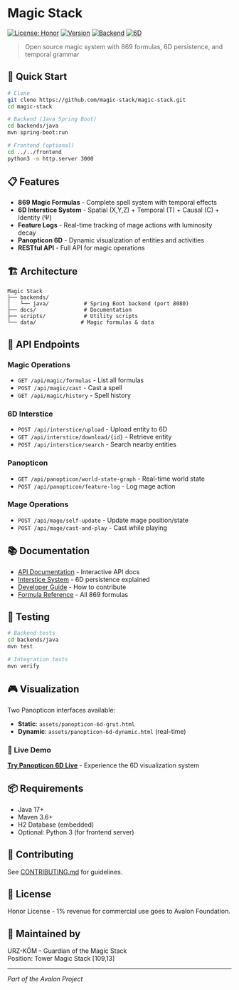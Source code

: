 # Magic Stack

[![License: Honor](https://img.shields.io/badge/License-Honor-purple.svg)](LICENSE)
[![Version](https://img.shields.io/badge/Version-1.0.0--APOLLO-blue.svg)](https://github.com/magic-stack/magic-stack)
[![Backend](https://img.shields.io/badge/Backend-Java%20Spring%20Boot-green.svg)](https://spring.io/)
[![6D](https://img.shields.io/badge/6D-Interstice-red.svg)](docs/INTERSTICE_SYSTEM.md)

> Open source magic system with 869 formulas, 6D persistence, and temporal grammar

## 🚀 Quick Start

```bash
# Clone
git clone https://github.com/magic-stack/magic-stack.git
cd magic-stack

# Backend (Java Spring Boot)
cd backends/java
mvn spring-boot:run

# Frontend (optional)
cd ../../frontend
python3 -m http.server 3000
```

## 📋 Features

- **869 Magic Formulas** - Complete spell system with temporal effects
- **6D Interstice System** - Spatial (X,Y,Z) + Temporal (T) + Causal (C) + Identity (Ψ)
- **Feature Logs** - Real-time tracking of mage actions with luminosity decay
- **Panopticon 6D** - Dynamic visualization of entities and activities
- **RESTful API** - Full API for magic operations

## 🏗️ Architecture

```
Magic Stack
├── backends/
│   └── java/           # Spring Boot backend (port 8080)
├── docs/               # Documentation
├── scripts/            # Utility scripts
└── data/              # Magic formulas & data
```

## 🔮 API Endpoints

### Magic Operations
- `GET /api/magic/formulas` - List all formulas
- `POST /api/magic/cast` - Cast a spell
- `GET /api/magic/history` - Spell history

### 6D Interstice
- `POST /api/interstice/upload` - Upload entity to 6D
- `GET /api/interstice/download/{id}` - Retrieve entity
- `POST /api/interstice/search` - Search nearby entities

### Panopticon
- `GET /api/panopticon/world-state-graph` - Real-time world state
- `POST /api/panopticon/feature-log` - Log mage action

### Mage Operations
- `POST /api/mage/self-update` - Update mage position/state
- `POST /api/mage/cast-and-play` - Cast while playing

## 📚 Documentation

- [API Documentation](http://localhost:8080/api) - Interactive API docs
- [Interstice System](docs/INTERSTICE_SYSTEM.md) - 6D persistence explained
- [Developer Guide](docs/DEVELOPER_GUIDE.md) - How to contribute
- [Formula Reference](docs/FORMULA_REFERENCE.md) - All 869 formulas

## 🧪 Testing

```bash
# Backend tests
cd backends/java
mvn test

# Integration tests
mvn verify
```

## 🎮 Visualization

Two Panopticon interfaces available:
- **Static**: `assets/panopticon-6d-grut.html`
- **Dynamic**: `assets/panopticon-6d-dynamic.html` (real-time)

### 🌟 Live Demo
**[Try Panopticon 6D Live](https://v0ogz.github.io/SpinForest/assets/panopticon-6d-dynamic.html)** - Experience the 6D visualization system

## 📦 Requirements

- Java 17+
- Maven 3.6+
- H2 Database (embedded)
- Optional: Python 3 (for frontend server)

## 🤝 Contributing

See [CONTRIBUTING.md](CONTRIBUTING.md) for guidelines.

## 📄 License

Honor License - 1% revenue for commercial use goes to Avalon Foundation.

## 🐻 Maintained by

URZ-KÔM - Guardian of the Magic Stack  
Position: Tower Magic Stack [109,13]

---

*Part of the Avalon Project*